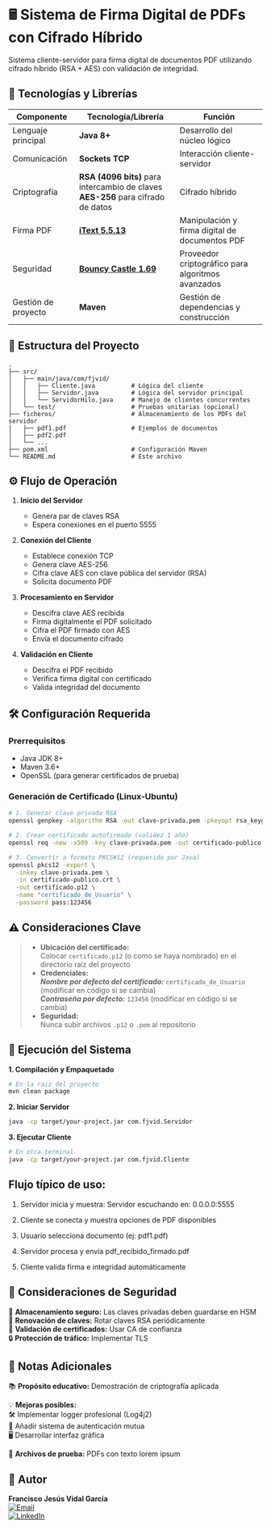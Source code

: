 # 🖩 Sistema de Firma Digital de PDFs con Cifrado Híbrido

Sistema cliente-servidor para firma digital de documentos PDF utilizando cifrado híbrido (RSA + AES) con validación de integridad.

## 🔧 Tecnologías y Librerías

| Componente          | Tecnología/Librería                                                                 | Función                                                                 |
|---------------------|-------------------------------------------------------------------------------------|-------------------------------------------------------------------------|
| Lenguaje principal  | **Java 8+**                                                                         | Desarrollo del núcleo lógico                                           |
| Comunicación        | **Sockets TCP**                                                                     | Interacción cliente-servidor                                           |
| Criptografía        | **RSA (4096 bits)** para intercambio de claves<br>**AES-256** para cifrado de datos | Cifrado híbrido                                                        |
| Firma PDF           | **[iText 5.5.13](https://itextpdf.com/)**                                          | Manipulación y firma digital de documentos PDF                         |
| Seguridad           | **[Bouncy Castle 1.69](https://www.bouncycastle.org/)**                            | Proveedor criptográfico para algoritmos avanzados                      |
| Gestión de proyecto | **Maven**                                                                           | Gestión de dependencias y construcción                                 |

## 📁 Estructura del Proyecto

```text
.
├── src/
│   ├── main/java/com/fjvid/
│   │   ├── Cliente.java          # Lógica del cliente
│   │   ├── Servidor.java         # Lógica del servidor principal
│   │   └── ServidorHilo.java     # Manejo de clientes concurrentes
│   └── test/                     # Pruebas unitarias (opcional)
├── ficheros/                     # Almacenamiento de los PDFs del servidor
│   ├── pdf1.pdf                  # Ejemplos de documentos
│   ├── pdf2.pdf                  
│   └── ...
├── pom.xml                       # Configuración Maven
└── README.md                     # Este archivo
```

## ⚙️ Flujo de Operación

1. **Inicio del Servidor**  
   - Genera par de claves RSA
   - Espera conexiones en el puerto 5555

2. **Conexión del Cliente**  
   - Establece conexión TCP
   - Genera clave AES-256
   - Cifra clave AES con clave pública del servidor (RSA)
   - Solicita documento PDF

3. **Procesamiento en Servidor**  
   - Descifra clave AES recibida
   - Firma digitalmente el PDF solicitado
   - Cifra el PDF firmado con AES
   - Envía el documento cifrado

4. **Validación en Cliente**  
   - Descifra el PDF recibido
   - Verifica firma digital con certificado
   - Valida integridad del documento

## 🛠️ Configuración Requerida

### Prerrequisitos
- Java JDK 8+
- Maven 3.6+
- OpenSSL (para generar certificados de prueba)

### Generación de Certificado (Linux-Ubuntu)
```bash
# 1. Generar clave privada RSA
openssl genpkey -algorithm RSA -out clave-privada.pem -pkeyopt rsa_keygen_bits:4096

# 2. Crear certificado autofirmado (validez 1 año)
openssl req -new -x509 -key clave-privada.pem -out certificado-publico.crt -days 365

# 3. Convertir a formato PKCS#12 (requerido por Java)
openssl pkcs12 -export \
  -inkey clave-privada.pem \
  -in certificado-publico.crt \
  -out certificado.p12 \
  -name "certificado_de_Usuario" \
  -password pass:123456
```

## **⚠️ Consideraciones Clave**  
> - **Ubicación del certificado:**  
>   Colocar `certificado.p12` (o como se haya nombrado) en el directorio raíz del proyecto  
> - **Credenciales:**   
>   ***Nombre por defecto del certificado:*** `certificado_de_Usuario` (modificar en código si se cambia)  
>   ***Contraseña por defecto:*** `123456` (modificar en código si se cambia)  
> - **Seguridad:**  
>   Nunca subir archivos `.p12` o `.pem` al repositorio

## 🚀 Ejecución del Sistema
**1. Compilación y Empaquetado**
```bash
# En la raiz del proyecto
mvn clean package
```
**2. Iniciar Servidor**
```bash
java -cp target/your-project.jar com.fjvid.Servidor
```
**3. Ejecutar Cliente**
```bash
# En otra terminal
java -cp target/your-project.jar com.fjvid.Cliente
```
## Flujo típico de uso:

1. Servidor inicia y muestra: Servidor escuchando en: 0.0.0.0:5555

2. Cliente se conecta y muestra opciones de PDF disponibles

3. Usuario selecciona documento (ej: pdf1.pdf)

4. Servidor procesa y envía pdf_recibido_firmado.pdf

5. Cliente valida firma e integridad automáticamente

## 🔐 Consideraciones de Seguridad

🔐 **Almacenamiento seguro:** Las claves privadas deben guardarse en HSM  
🔄 **Renovación de claves:** Rotar claves RSA periódicamente  
📜 **Validación de certificados:** Usar CA de confianza  
🔒 **Protección de tráfico:** Implementar TLS

## 📌 Notas Adicionales

📚 **Propósito educativo:** Demostración de criptografía aplicada  

💡 **Mejoras posibles:**  
  🛠️ Implementar logger profesional (Log4j2)  
  🔑 Añadir sistema de autenticación mutua  
  🖥️ Desarrollar interfaz gráfica  

📄 **Archivos de prueba:** PDFs con texto lorem ipsum

## 👤 Autor

**Francisco Jesús Vidal García**  
[![Email](https://img.shields.io/badge/📧_Email-fjvidalgarcia%40gmail.com-%23007EC6?style=flat&logo=gmail&logoColor=white)](mailto:fjvidalgarcia@gmail.com)  
[![LinkedIn](https://img.shields.io/badge/🔗_LinkedIn-Francisco_Vidal-%230A66C2?style=flat&logo=linkedin&logoColor=white)](https://www.linkedin.com/in/francisco-jes%C3%BAs-vidal-garc%C3%ADa-174189336/)
